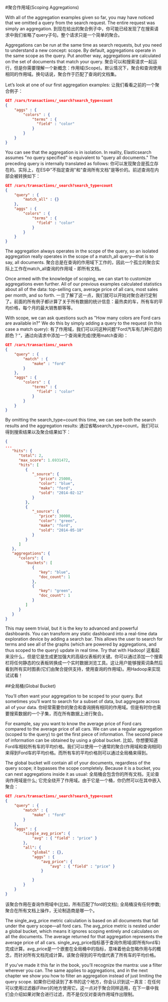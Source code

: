 #聚合作用域(Scoping Aggregations)

With all of the aggregation examples given so far, you may have noticed that we omitted a query from the search request. The entire request was simply an aggregation.
到现在给出的聚合例子中，你可能已经发现了在搜索请求中我们省略了query子句。整个请求只是一个简单的聚合。

Aggregations can be run at the same time as search requests, but you need to understand a new concept: scope. By default, aggregations operate in the same scope as the query. Put another way, aggregations are calculated on the set of documents that match your query.
聚合可以和搜索请求一起运行，但是你需要理解一个新概念：作用域(Scope)。默认情况下，聚合和查询使用相同的作用域。换句话说，聚合作于匹配了查询的文档集。

Let’s look at one of our first aggregation examples:
让我们看看之前的一个聚合例子：

```json
GET /cars/transactions/_search?search_type=count
{
    "aggs" : {
        "colors" : {
            "terms" : {
              "field" : "color"
            }
        }
    }
}
```

You can see that the aggregation is in isolation. In reality, Elasticsearch assumes "no query specified" is equivalent to "query all documents." The preceding query is internally translated as follows:
你可以发现聚合是孤立存在的。实际上，在ES中"不指定查询"和"查询所有文档"是等价的。前述查询在内部会被转换如下：

```json
GET /cars/transactions/_search?search_type=count
{
    "query" : {
        "match_all" : {}
    },
    "aggs" : {
        "colors" : {
            "terms" : {
              "field" : "color"
            }
        }
    }
}
```

The aggregation always operates in the scope of the query, so an isolated aggregation really operates in the scope of a match_all query—that is to say, all documents.
聚合总是在查询的作用域下工作的，因此一个孤立的聚合实际上工作在match_all查询的作用域 - 即所有文档。

Once armed with the knowledge of scoping, we can start to customize aggregations even further. All of our previous examples calculated statistics about all of the data: top-selling cars, average price of all cars, most sales per month, and so forth.
一旦了解了这一点，我们就可以开始对聚合进行定制了。前面的所有例子都计算了关于所有数据的统计信息：最热卖的车，所有车的平均价格，每个月的最大销售额等等。

With scope, we can ask questions such as "How many colors are Ford cars are available in?" We do this by simply adding a query to the request (in this case a match query):
有了作用域，我们可以问这种问题”Ford汽车有几种可选的颜色？“，通过向请求中添加一个查询来完成(使用match查询)：

```json
GET /cars/transactions/_search  
{
    "query" : {
        "match" : {
            "make" : "ford"
        }
    },
    "aggs" : {
        "colors" : {
            "terms" : {
              "field" : "color"
            }
        }
    }
}
```

By omitting the search_type=count this time, we can see both the search results and the aggregation results:
通过省略search_type=count，我们可以得到搜索结果以及聚合结果如下：

```json
{
...
   "hits": {
      "total": 2,
      "max_score": 1.6931472,
      "hits": [
         {
            "_source": {
               "price": 25000,
               "color": "blue",
               "make": "ford",
               "sold": "2014-02-12"
            }
         },
         {
            "_source": {
               "price": 30000,
               "color": "green",
               "make": "ford",
               "sold": "2014-05-18"
            }
         }
      ]
   },
   "aggregations": {
      "colors": {
         "buckets": [
            {
               "key": "blue",
               "doc_count": 1
            },
            {
               "key": "green",
               "doc_count": 1
            }
         ]
      }
   }
}
```

This may seem trivial, but it is the key to advanced and powerful dashboards. You can transform any static dashboard into a real-time data exploration device by adding a search bar. This allows the user to search for terms and see all of the graphs (which are powered by aggregations, and thus scoped to the query) update in real time. Try that with Hadoop!
这看起来没什么，但是它是生成更加强大的高级仪表板的关键。你可以通过添加一个搜索栏将任何静态的仪表板转换成一个实时数据浏览工具。这让用户能够搜索词条然后看到所有实时图表(它们由聚合提供支持，使用查询的作用域)。用Hadoop来实现试试看！

##全局桶(Global Bucket)

You’ll often want your aggregation to be scoped to your query. But sometimes you’ll want to search for a subset of data, but aggregate across all of your data.
你经常需要你的聚合和查询拥有相同的作用域。但是有时你也需要搜索数据的一个子集，而在所有数据上进行聚合。

For example, say you want to know the average price of Ford cars compared to the average price of all cars. We can use a regular aggregation (scoped to the query) to get the first piece of information. The second piece of information can be obtained by using a global bucket.
比如，你想要知道Ford车相较所有车的平均价格。我们可以使用一个通常的聚合(作用域和查询相同)来得到Ford车的平均价格。而所有车的平均价格则可以通过全局桶来得到。

The global bucket will contain all of your documents, regardless of the query scope; it bypasses the scope completely. Because it is a bucket, you can nest aggregations inside it as usual:
全局桶会包含你的所有文档，无论查询作用域是什么; 它完全绕开了作用域。由于它是一个桶，你仍然可以在其中嵌入聚合：

```json
GET /cars/transactions/_search?search_type=count
{
    "query" : {
        "match" : {
            "make" : "ford"
        }
    },
    "aggs" : {
        "single_avg_price": {
            "avg" : { "field" : "price" } 
        },
        "all": {
            "global" : {}, 
            "aggs" : {
                "avg_price": {
                    "avg" : { "field" : "price" } 
                }

            }
        }
    }
}
```

该聚合作用在查询作用域中(比如，所有匹配了ford的文档); 全局桶没有任何参数; 聚合在所有文档上操作，无论制造商是哪一个。

The single_avg_price metric calculation is based on all documents that fall under the query scope—all ford cars. The avg_price metric is nested under a global bucket, which means it ignores scoping entirely and calculates on all the documents. The average returned for that aggregation represents the average price of all cars.
single_avg_price指标基于查询作用域(即所有ford车)完成计算。avg_price是一个嵌套在全局桶中的指标，意味着他会忽略作用与的概念，而针对所有文档完成计算。该聚合得到的平均值代表了所有车的平均价格。

If you’ve made it this far in the book, you’ll recognize the mantra: use a filter wherever you can. The same applies to aggregations, and in the next chapter we show you how to filter an aggregation instead of just limiting the query scope.
如果你已经读到了本书的这个地方，你会认识到这一真言：在任何可以使用过滤器(Filter)的地方使用它。这一点对于聚合同样适用，在下一章中我们会介绍如果对聚合进行过滤，而不是仅仅对查询作用域作出限制。